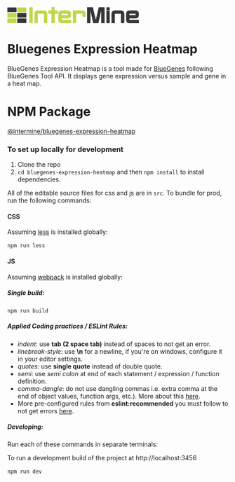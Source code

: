 
![Logo Intermine](imgs/intermine-300x37.png)
#  Bluegenes Expression Heatmap

BlueGenes Expression Heatmap is a tool made for [BlueGenes](http://bluegenes.apps.intermine.org) following BlueGenes Tool API. It displays gene expression versus sample and gene in a heat map.

# NPM Package

[@intermine/bluegenes-expression-heatmap](https://www.npmjs.com/package/@intermine/bluegenes-expression-heatmap)

### To set up locally for development

1. Clone the repo
2. `cd bluegenes-expression-heatmap` and then `npm install` to install dependencies.

All of the editable source files for css and js are in `src`. To bundle for prod, run the following commands:

#### CSS

Assuming [less](http://lesscss.org/) is installed globally:

```
npm run less
```

#### JS

Assuming [webpack](https://webpack.js.org/) is installed globally:

##### Single build:
```
npm run build
```


##### Applied Coding practices / ESLint Rules:
- _indent_: use __tab (2 space tab)__ instead of spaces to not get an error.
- _linebreak-style_: use __\n__ for a newline, if you're on windows, configure it in your editor settings.
- _quotes_: use __single quote__ instead of double quote.
- _semi_: use _semi colon_ at end of each statement / expression / function definition.
- _comma-dangle_: do not use dangling commas i.e. extra comma at the end of object values, function args, etc.). More about this [here](https://eslint.org/docs/rules/comma-dangle).
- More pre-configured rules from __eslint:recommended__ you must follow to not get errors [here](https://eslint.org/docs/rules/).

##### Developing:
Run each of these commands in separate terminals:

To run a development build of the project at http://localhost:3456
```bash
npm run dev
```
